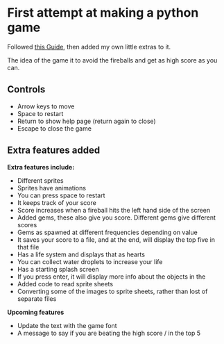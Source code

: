 # First attempt at making a python game
Followed [this Guide](https://realpython.com/pygame-a-primer/), then added my own little extras to it.

The idea of the game it to avoid the fireballs and get as high score as you can.

## Controls
* Arrow keys to move
* Space to restart
* Return to show help page (return again to close)
* Escape to close the game

## Extra features added
**Extra features include:**
* Different sprites
* Sprites have animations
* You can press space to restart
* It keeps track of your score
* Score increases when a fireball hits the left hand side of the screen
* Added gems, these also give you score. Different gems give different scores
* Gems as spawned at different frequencies depending on value
* It saves your score to a file, and at the end, will display the top five in that file
* Has a life system and displays that as hearts
* You can collect water droplets to increase your life
* Has a starting splash screen
* If you press enter, it will display more info about the objects in the
* Added code to read sprite sheets
* Converting some of the images to sprite sheets, rather than lost of separate files

**Upcoming features**
* Update the text with the game font
* A message to say if you are beating the high score / in the top 5
